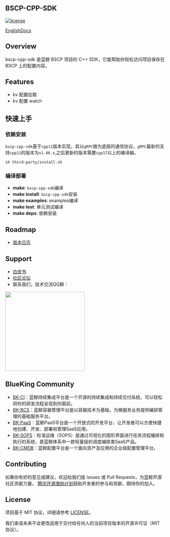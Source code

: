 ## BSCP-CPP-SDK

[![license](https://img.shields.io/badge/license-MIT-brightgreen.svg?style=flat)](https://github.com/TencentBlueKing/bscp-cpp-sdk/blob/master/LICENSE.txt)

[EnglishDocs](./README_EN.md)

## Overview

bscp-cpp-sdk 是蓝鲸 BSCP 项目的 C++ SDK，它能帮助你轻松访问项目保存在 BSCP 上的配置内容。

## Features

- kv 配置拉取
- kv 配置 watch

## 快速上手

### 依赖安装

`bscp-cpp-sdk`基于`cpp11`版本实现，其以`gRPC`做为底层的通信协议，`gRPC`最新的支持`cpp11`的版本为`v1.46.x`,之后更新的版本需要`cpp17`以上的编译器。

```shell
sh third-party/install.sh
```

### 编译部署

- **make**: `bscp-cpp-sdk`编译
- **make install**: `bscp-cpp-sdk`安装
- **make examples**: examples编译
- **make test**: 单元测试编译
- **make deps**: 依赖安装

## Roadmap

* [版本日志](CHANGELOG.md)

## Support

- [白皮书](https://bk.tencent.com/docs)
- [社区论坛](https://bk.tencent.com/s-mart/community)
- 联系我们，技术交流QQ群：

<img src="https://github.com/Tencent/bk-PaaS/raw/master/docs/resource/img/bk_qq_group.png" width="250" hegiht="250" align=center />

## BlueKing Community

- [BK-CI](https://github.com/Tencent/bk-ci)：蓝鲸持续集成平台是一个开源的持续集成和持续交付系统，可以轻松将你的研发流程呈现到你面前。
- [BK-BCS](https://github.com/Tencent/bk-bcs)：蓝鲸容器管理平台是以容器技术为基础，为微服务业务提供编排管理的基础服务平台。
- [BK-PaaS](https://github.com/Tencent/bk-PaaS)：蓝鲸PaaS平台是一个开放式的开发平台，让开发者可以方便快捷地创建、开发、部署和管理SaaS应用。
- [BK-SOPS](https://github.com/Tencent/bk-sops)：标准运维（SOPS）是通过可视化的图形界面进行任务流程编排和执行的系统，是蓝鲸体系中一款轻量级的调度编排类SaaS产品。
- [BK-CMDB](https://github.com/Tencent/bk-cmdb)：蓝鲸配置平台是一个面向资产及应用的企业级配置管理平台。

## Contributing

如果你有好的意见或建议，欢迎给我们提 Issues 或 Pull Requests，为蓝鲸开源社区贡献力量。
[腾讯开源激励计划](https://opensource.tencent.com/contribution)鼓励开发者的参与和贡献，期待你的加入。

## License

项目基于 MIT 协议，详细请参考 [LICENSE](./LICENSE.txt)。

我们承诺未来不会更改适用于交付给任何人的当前项目版本的开源许可证（MIT 协议）。
